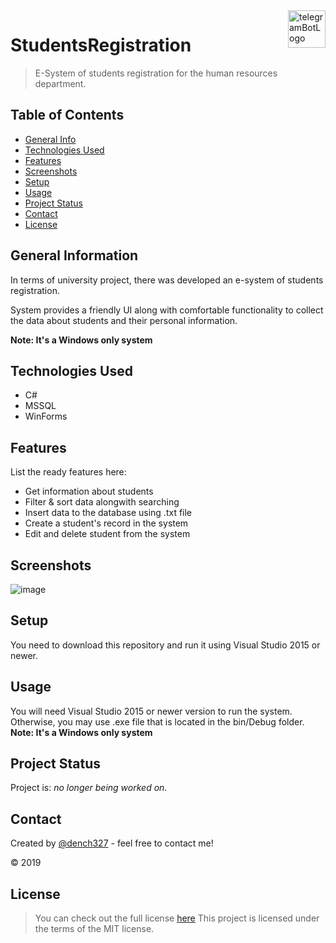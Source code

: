<img src="https://static.vecteezy.com/system/resources/thumbnails/000/350/111/small/Education__28193_29.jpg" alt="telegramBotLogo" title="telegramBotLogo" align="right" height="60" />

# StudentsRegistration
> E-System of students registration for the human resources department.

## Table of Contents
* [General Info](#general-information)
* [Technologies Used](#technologies-used)
* [Features](#features)
* [Screenshots](#screenshots)
* [Setup](#setup)
* [Usage](#usage)
* [Project Status](#project-status)
* [Contact](#contact)
* [License](#license)


## General Information
In terms of university project, there was developed an e-system of students registration. 

System provides a friendly UI along with comfortable functionality to collect the data about students and their personal information.

**Note: It's a Windows only system**


## Technologies Used
- C#
- MSSQL
- WinForms


## Features
List the ready features here:
- Get information about students
- Filter & sort data alongwith searching
- Insert data to the database using .txt file
- Create a student's record in the system
- Edit and delete student from the system

## Screenshots
![image](https://user-images.githubusercontent.com/53062219/218332086-e729709f-85a4-4364-89af-98bbd000680c.png)


## Setup
You need to download this repository and run it using Visual Studio 2015 or newer.

## Usage
You will need Visual Studio 2015 or newer version to run the system. Otherwise, you may use .exe file that is located in the bin/Debug folder.
**Note: It's a Windows only system**

## Project Status
Project is: _no longer being worked on_.


## Contact
Created by [@dench327](https://linkedin.com/in/https://www.linkedin.com/in/denis-semko-551b91191) - feel free to contact me!

© 2019


## License
> You can check out the full license [here](https://github.com/DenisSemko/StudentsRegistration/blob/master/LICENSE.md)
This project is licensed under the terms of the MIT license.
